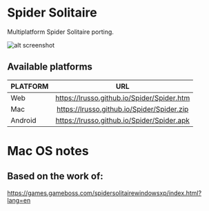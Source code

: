 # Spider Solitaire

Multiplatform Spider Solitaire porting.

![alt screenshot](https://raw.githubusercontent.com/lrusso/Spider/master/Spider.png)

## Available platforms

| PLATFORM  | URL
| :------------ |:---------------:|
| Web | https://lrusso.github.io/Spider/Spider.htm
| Mac | https://lrusso.github.io/Spider/Spider.zip
| Android | https://lrusso.github.io/Spider/Spider.apk

# Mac OS notes


## Based on the work of:

https://games.gameboss.com/spidersolitairewindowsxp/index.html?lang=en
